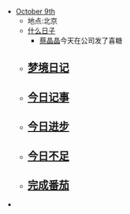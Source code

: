 - [October 9th](<October 9th.md>)
    - 地点:北京
    - [什么日子](<什么日子.md>)
        -  [蔡晶晶](<蔡晶晶.md>)今天在公司发了喜糖
    - [梦境日记](<梦境日记.md>)
        -  
    - [今日记事](<今日记事.md>)
        -  
    - [今日进步](<今日进步.md>)
        -  
    - [今日不足](<今日不足.md>)
        -  
    - [完成番茄](<完成番茄.md>)
        -  
-  
